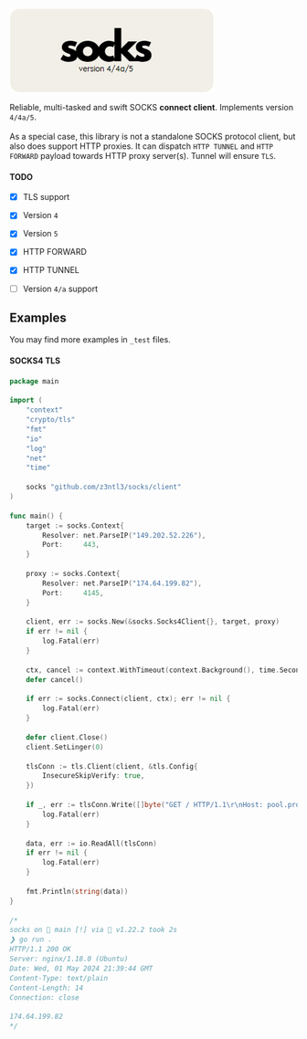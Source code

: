 ![1714045920235](image/README/1714045920235.png)

Reliable, multi-tasked and swift SOCKS **connect client**. Implements version ``4/4a/5``. 
<br><br>
As a special case, this library is not a standalone SOCKS protocol client,
but also does support HTTP proxies. It can dispatch ``HTTP TUNNEL`` and ``HTTP FORWARD`` payload towards HTTP proxy server(s). Tunnel will ensure ``TLS``.


#### TODO

* [X] TLS support
* [X] Version ``4``
* [X] Version ``5``
* [X] HTTP FORWARD
* [X] HTTP TUNNEL
* [ ] Version ``4/a`` support


## Examples

You may find more examples in ``_test`` files.

#### SOCKS4 TLS

```go
package main

import (
	"context"
	"crypto/tls"
	"fmt"
	"io"
	"log"
	"net"
	"time"

	socks "github.com/z3ntl3/socks/client"
)

func main() {
	target := socks.Context{
		Resolver: net.ParseIP("149.202.52.226"),
		Port:     443,
	}

	proxy := socks.Context{
		Resolver: net.ParseIP("174.64.199.82"),
		Port:     4145,
	}

	client, err := socks.New(&socks.Socks4Client{}, target, proxy)
	if err != nil {
		log.Fatal(err)
	}

	ctx, cancel := context.WithTimeout(context.Background(), time.Second*15)
	defer cancel()

	if err := socks.Connect(client, ctx); err != nil {
		log.Fatal(err)
	}

	defer client.Close()
	client.SetLinger(0)

	tlsConn := tls.Client(client, &tls.Config{
		InsecureSkipVerify: true,
	})

	if _, err := tlsConn.Write([]byte("GET / HTTP/1.1\r\nHost: pool.proxyspace.pro\r\nConnection: close\r\n\r\n")); err != nil {
		log.Fatal(err)
	}

	data, err := io.ReadAll(tlsConn)
	if err != nil {
		log.Fatal(err)
	}

	fmt.Println(string(data))
}

/*
socks on  main [!] via 🐹 v1.22.2 took 2s
❯ go run .
HTTP/1.1 200 OK
Server: nginx/1.18.0 (Ubuntu)
Date: Wed, 01 May 2024 21:39:44 GMT
Content-Type: text/plain
Content-Length: 14
Connection: close

174.64.199.82
*/
```
